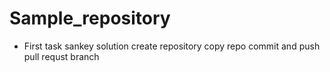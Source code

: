 # Sample_repository
- First task
sankey solution
create repository
copy repo
commit and push
pull
requst branch
